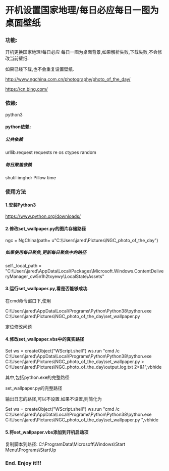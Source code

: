 # 开机设置国家地理/每日必应每日一图为桌面壁纸

### 功能:

开机更换国家地理/每日必应 每日一图为桌面背景,如果解析失败,下载失败,不会修改当前壁纸.

如果已经下载,也不会重复设置壁纸.

http://www.ngchina.com.cn/photography/photo_of_the_day/

https://cn.bing.com/


### 依赖:
python3
#### python依赖:
##### 公共依赖
urllib.request
requests
re
os
ctypes
random
##### 每日聚焦依赖
shutil
imghdr
Pillow
time


### 使用方法

#### 1.安装Python3

https://www.python.org/downloads/



#### 2.修改set_wallpaper.py的图片存储路径

ngc = NgChina(path= u"C:\\Users\\jared\\Pictures\\NGC_photo_of_the_day")
##### 如果使用每日聚焦,更新每日聚焦中的路径
self._local_path = "C:\\Users\\jared\\AppData\\Local\\Packages\\Microsoft.Windows.ContentDeliveryManager_cw5n1h2txyewy\\LocalState\\Assets"

#### 3.运行set_wallpaper.py,看是否能够成功.

在cmd命令窗口下,使用

C:\Users\jared\AppData\Local\Programs\Python\Python38\python.exe C:\Users\jared\Pictures\NGC_photo_of_the_day\set_wallpaper.py

定位修改问题

#### 4.修改set_wallpaper.vbs中的真实路径

Set ws = createObject("WScript.shell")
 ws.run "cmd /c C:\Users\jared\AppData\Local\Programs\Python\Python38\python.exe C:\Users\jared\Pictures\NGC_photo_of_the_day\set_wallpaper.py > C:\Users\jared\Pictures\NGC_photo_of_the_day\output.log.txt 2>&1",vbhide

其中,包括python.exe的完整路径

set_wallpaper.py的完整路径

输出日志的路径,可以不设置.如果不设置,则简化为

Set ws = createObject("WScript.shell")
 ws.run "cmd /c C:\Users\jared\AppData\Local\Programs\Python\Python38\python.exe C:\Users\jared\Pictures\NGC_photo_of_the_day\set_wallpaper.py ",vbhide



#### 5.将set_wallpaper.vbs添加到开机启动项
复制脚本到路径:
C:\ProgramData\Microsoft\Windows\Start Menu\Programs\StartUp

### End. Enjoy it!!!



